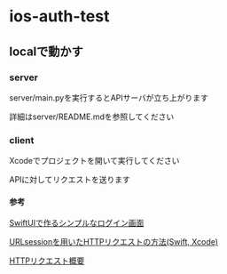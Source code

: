 # ios-auth-test

## localで動かす

### server

server/main.pyを実行するとAPIサーバが立ち上がります

詳細はserver/README.mdを参照してください

### client

Xcodeでプロジェクトを開いて実行してください

APIに対してリクエストを送ります

#### 参考

[SwiftUIで作るシンプルなログイン画面](https://qiita.com/rymshm/items/c513bc5b805183183624)

[URLsessionを用いたHTTPリクエストの方法(Swift, Xcode)](https://qiita.com/shungo_m/items/64564fd822a7558ac7b1)

[HTTPリクエスト概要](https://github.com/mixi-inc/iOSTraining/blob/master/Swift/pages/day3/4-2_HTTP-request-basic.md)
